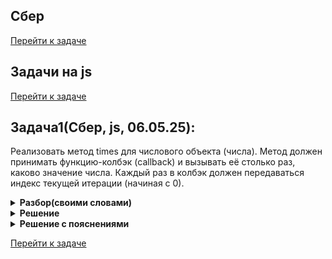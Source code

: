 ## Сбер
[Перейти к задаче](#Задача1)


## Задачи на js
[Перейти к задаче](#Задача1)



## Задача1(Сбер, js, 06.05.25):
Реализовать метод times для числового объекта (числа). Метод должен принимать функцию-колбэк (callback) 
и вызывать её столько раз, каково значение числа.
Каждый раз в колбэк должен передаваться индекс текущей итерации (начиная с 0).

<details>
<summary><strong>Разбор(своими словами) </strong></summary>
 
1.  Добавление метода в прототип Number:
    - Number.prototype.times = ... — добавляет новый метод times ко всем числовым значениям в JavaScript.
    - Это позволяет вызывать (3).times(...), (5).times(...) и т. д.

2. Цикл for:
    - for (let i = 0; i < this; i++) — цикл выполняется от 0 до this - 1 (где this — числовое значение, у которого вызван метод).
    - Например, для (3).times(...) цикл выполнится 3 раза (i = 0, i = 1, i = 2).
3. Вызов колбэка:
    - callback(i) — на каждой итерации вызывается переданная функция (console.log в примере), куда передаётся текущий индекс i.

</details>

<details>
<summary><strong>Решение</strong></summary>
 
```js
Number.prototype.times = function(callback) {
  for (let i = 0; i < this; i++) {
    callback(i);
  }
};
```
</details>


 <details>
<summary><strong> Решение с пояснениями</strong></summary>

```js
Number.prototype.times = function(callback) {
  // Цикл for выполняется от 0 до this-1 (this — числовое значение, на котором вызван метод)
  for (let i = 0; i < this; i++) {
    // Вызываем переданный callback, передавая текущий индекс i
    callback(i);
  }
};
```
</details>

[Перейти к задаче](#Задача1)

